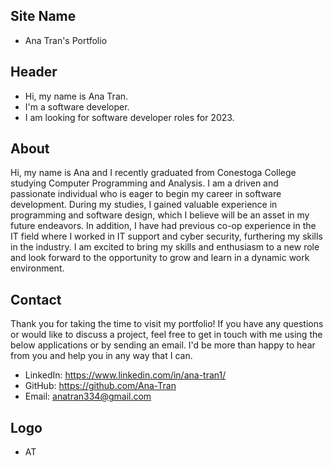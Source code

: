 ## Site Name
- Ana Tran's Portfolio

## Header
- Hi, my name is Ana Tran. 
- I'm a software developer.
- I am looking for software developer roles for 2023.

## About
Hi, my name is Ana and I recently graduated from Conestoga College studying Computer Programming and Analysis. I am a driven and passionate individual who is eager to begin my career in software development. During my studies, I gained valuable experience in programming and software design, which I believe will be an asset in my future endeavors. In addition, I have had previous co-op experience in the IT field where I worked in IT support and cyber security, furthering my skills in the industry. I am excited to bring my skills and enthusiasm to a new role and look forward to the opportunity to grow and learn in a dynamic work environment.

## Contact
Thank you for taking the time to visit my portfolio! If you have any questions or would like to discuss a project, feel free to get in touch with me using the below applications or by sending an email. I'd be more than happy to hear from you and help you in any way that I can.
- LinkedIn: https://www.linkedin.com/in/ana-tran1/
- GitHub: https://github.com/Ana-Tran
- Email: anatran334@gmail.com

## Logo
- AT